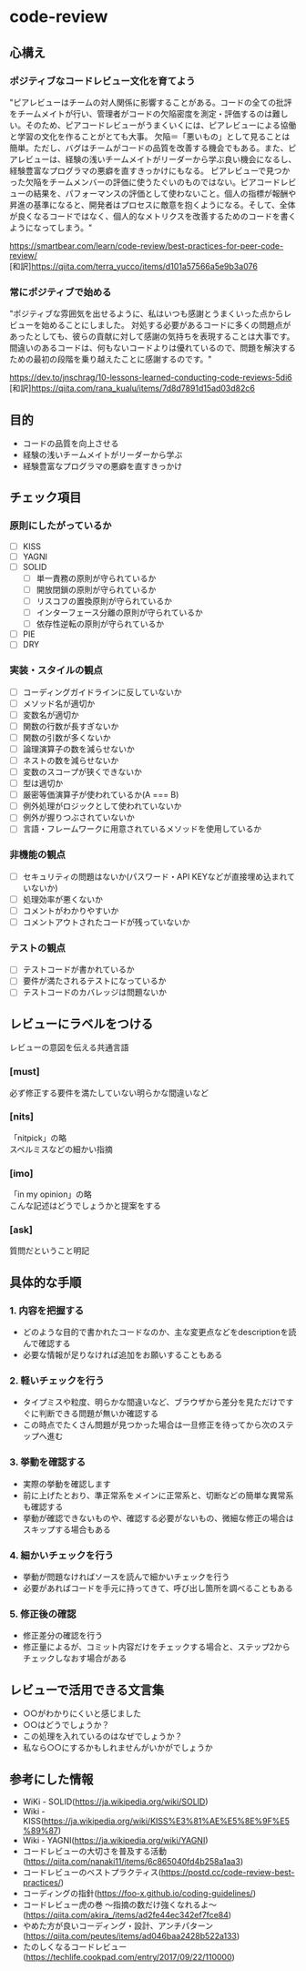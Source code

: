 # code-review

## 心構え

### ポジティブなコードレビュー文化を育てよう

"ピアレビューはチームの対人関係に影響することがある。コードの全ての批評をチームメイトが行い、管理者がコードの欠陥密度を測定・評価するのは難しい。そのため、ピアコードレビューがうまくいくには、ピアレビューによる協働と学習の文化を作ることがとても大事。
欠陥＝「悪いもの」として見ることは簡単。ただし、バグはチームがコードの品質を改善する機会でもある。また、ピアレビューは、経験の浅いチームメイトがリーダーから学ぶ良い機会になるし、経験豊富なプログラマの悪癖を直すきっかけにもなる。
ピアレビューで見つかった欠陥をチームメンバーの評価に使うたぐいのものではない。ピアコードレビューの結果を、パフォーマンスの評価として使わないこと。個人の指標が報酬や昇進の基準になると、開発者はプロセスに敵意を抱くようになる。そして、全体が良くなるコードではなく、個人的なメトリクスを改善するためのコードを書くようになってしまう。"

https://smartbear.com/learn/code-review/best-practices-for-peer-code-review/ </br>
[和訳]https://qiita.com/terra_yucco/items/d101a57566a5e9b3a076

### 常にポジティブで始める

"ポジティブな雰囲気を出せるように、私はいつも感謝とうまくいった点からレビューを始めることにしました。
対処する必要があるコードに多くの問題点があったとしても、彼らの貢献に対して感謝の気持ちを表現することは大事です。
間違いのあるコードは、何もないコードよりは優れているので、問題を解決するための最初の段階を乗り越えたことに感謝するのです。"

https://dev.to/jnschrag/10-lessons-learned-conducting-code-reviews-5di6 </br>
[和訳]https://qiita.com/rana_kualu/items/7d8d7891d15ad03d82c6

## 目的

- コードの品質を向上させる
- 経験の浅いチームメイトがリーダーから学ぶ
- 経験豊富なプログラマの悪癖を直すきっかけ

## チェック項目

### 原則にしたがっているか

- [ ] KISS
- [ ] YAGNI
- [ ] SOLID
  - [ ] 単一責務の原則が守られているか
  - [ ] 開放閉鎖の原則が守られているか
  - [ ] リスコフの置換原則が守られているか
  - [ ] インターフェース分離の原則が守られているか
  - [ ] 依存性逆転の原則が守られているか
- [ ] PIE
- [ ] DRY

### 実装・スタイルの観点

- [ ] コーディングガイドラインに反していないか
- [ ] メソッド名が適切か
- [ ] 変数名が適切か
- [ ] 関数の行数が長すぎないか
- [ ] 関数の引数が多くないか
- [ ] 論理演算子の数を減らせないか
- [ ] ネストの数を減らせないか
- [ ] 変数のスコープが狭くできないか
- [ ] 型は適切か
- [ ] 厳密等価演算子が使われているか(A === B)
- [ ] 例外処理がロジックとして使われていないか
- [ ] 例外が握りつぶされていないか
- [ ] 言語・フレームワークに用意されているメソッドを使用しているか

### 非機能の観点

- [ ] セキュリティの問題はないか(パスワード・API KEYなどが直接埋め込まれていないか)
- [ ] 処理効率が悪くないか
- [ ] コメントがわかりやすいか
- [ ] コメントアウトされたコードが残っていないか

### テストの観点

- [ ] テストコードが書かれているか
- [ ] 要件が満たされるテストになっているか
- [ ] テストコードのカバレッジは問題ないか

## レビューにラベルをつける

レビューの意図を伝える共通言語

### [must]
必ず修正する要件を満たしていない明らかな間違いなど

### [nits]
「nitpick」の略</br>スペルミスなどの細かい指摘

### [imo]
「in my opinion」の略</br>こんな記述はどうでしょうかと提案をする

### [ask]
質問だということ明記

## 具体的な手順
### 1. 内容を把握する
- どのような目的で書かれたコードなのか、主な変更点などをdescriptionを読んで確認する
- 必要な情報が足りなければ追加をお願いすることもある

### 2. 軽いチェックを行う
- タイプミスや粒度、明らかな間違いなど、ブラウザから差分を見ただけですぐに判断できる問題が無いか確認する
- この時点でたくさん問題が見つかった場合は一旦修正を待ってから次のステップへ進む

### 3. 挙動を確認する
- 実際の挙動を確認します
- 前に上げたとおり、準正常系をメインに正常系と、切断などの簡単な異常系も確認する
- 挙動が確認できないものや、確認する必要がないもの、微細な修正の場合はスキップする場合もある

### 4. 細かいチェックを行う
- 挙動が問題なければソースを読んで細かいチェックを行う
- 必要があればコードを手元に持ってきて、呼び出し箇所を調べることもある

### 5. 修正後の確認
- 修正差分の確認を行う
- 修正量によるが、コミット内容だけをチェックする場合と、ステップ2からチェックしなおす場合がある

## レビューで活用できる文言集

- ○○がわかりにくいと感じました
- ○○はどうでしょうか？
- この処理を入れているのはなぜでしょうか？
- 私なら○○にするかもしれませんがいかがでしょうか

## 参考にした情報

- WiKi - SOLID(https://ja.wikipedia.org/wiki/SOLID)
- Wiki - KISS(https://ja.wikipedia.org/wiki/KISS%E3%81%AE%E5%8E%9F%E5%89%87)
- Wiki - YAGNI(https://ja.wikipedia.org/wiki/YAGNI)
- コードレビューの大切さを普及する活動(https://qiita.com/nanaki11/items/6c865040fd4b258a1aa3)
- コードレビューのベストプラクティス(https://postd.cc/code-review-best-practices/)
- コーディングの指針(https://foo-x.github.io/coding-guidelines/)
- コードレビュー虎の巻 〜指摘の数だけ強くなれるよ〜(https://qiita.com/akira_/items/ad2fe44ec342ef7fce84)
- やめた方が良いコーディング・設計、アンチパターン (https://qiita.com/peutes/items/ad046baa2428b522a133)
- たのしくなるコードレビュー (https://techlife.cookpad.com/entry/2017/09/22/110000)

